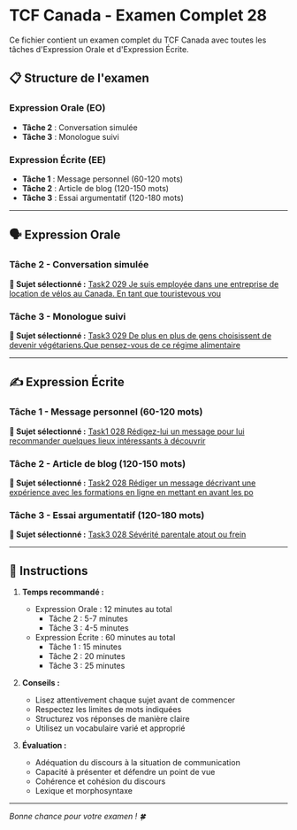 # TCF Canada - Examen Complet 28

Ce fichier contient un examen complet du TCF Canada avec toutes les tâches d'Expression Orale et d'Expression Écrite.

## 📋 Structure de l'examen

### Expression Orale (EO)
- **Tâche 2** : Conversation simulée
- **Tâche 3** : Monologue suivi

### Expression Écrite (EE)  
- **Tâche 1** : Message personnel (60-120 mots)
- **Tâche 2** : Article de blog (120-150 mots)
- **Tâche 3** : Essai argumentatif (120-180 mots)

---

## 🗣️ Expression Orale

### Tâche 2 - Conversation simulée

**📄 Sujet sélectionné :** [Task2 029 Je suis employée dans une entreprise de location de vélos au Canada. En tant que touristevous vou](tcf_canada/eo/task2/task2_029_Je_suis_employée_dans_une_entreprise_de_location_de_vélos_au_Canada._En_tant_que_touristevous_vou.md)

### Tâche 3 - Monologue suivi

**📄 Sujet sélectionné :** [Task3 029 De plus en plus de gens choisissent de devenir végétariens.Que pensez-vous de ce régime alimentaire](tcf_canada/eo/task3/task3_029_De_plus_en_plus_de_gens_choisissent_de_devenir_végétariens.Que_pensez-vous_de_ce_régime_alimentaire.md)

---

## ✍️ Expression Écrite

### Tâche 1 - Message personnel (60-120 mots)

**📄 Sujet sélectionné :** [Task1 028 Rédigez-lui un message pour lui recommander quelques lieux intéressants à découvrir](tcf_canada/ee/task1/task1_028_Rédigez-lui_un_message_pour_lui_recommander_quelques_lieux_intéressants_à_découvrir.md)

### Tâche 2 - Article de blog (120-150 mots)

**📄 Sujet sélectionné :** [Task2 028 Rédiger un message décrivant une expérience avec les formations en ligne en mettant en avant les po](tcf_canada/ee/task2/task2_028_Rédiger_un_message_décrivant_une_expérience_avec_les_formations_en_ligne_en_mettant_en_avant_les_po.md)

### Tâche 3 - Essai argumentatif (120-180 mots)

**📄 Sujet sélectionné :** [Task3 028 Sévérité parentale atout ou frein](tcf_canada/ee/task3/task3_028_Sévérité_parentale_atout_ou_frein.md)

---

## 📝 Instructions

1. **Temps recommandé :**
   - Expression Orale : 12 minutes au total
     - Tâche 2 : 5-7 minutes
     - Tâche 3 : 4-5 minutes
   - Expression Écrite : 60 minutes au total
     - Tâche 1 : 15 minutes
     - Tâche 2 : 20 minutes  
     - Tâche 3 : 25 minutes

2. **Conseils :**
   - Lisez attentivement chaque sujet avant de commencer
   - Respectez les limites de mots indiquées
   - Structurez vos réponses de manière claire
   - Utilisez un vocabulaire varié et approprié

3. **Évaluation :**
   - Adéquation du discours à la situation de communication
   - Capacité à présenter et défendre un point de vue
   - Cohérence et cohésion du discours
   - Lexique et morphosyntaxe

---

*Bonne chance pour votre examen ! 🍀*
